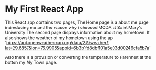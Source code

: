 # My First React App

This React app contains two pages, The Home page is a about me page indroducing me and the reason why i choosed MCDA at Saint Mary's University
The second page displays information about my hometown. It also shows the weather of my hometown using the api 
'https://api.openweathermap.org/data/2.5/weather?lat=29.6857&lon=76.9905&appid=6b3b1fd8dbf101a5e03d00246cfa5b7a'

Also there is a provision of converting the temperature to Farenheit at the botton my My Town page.